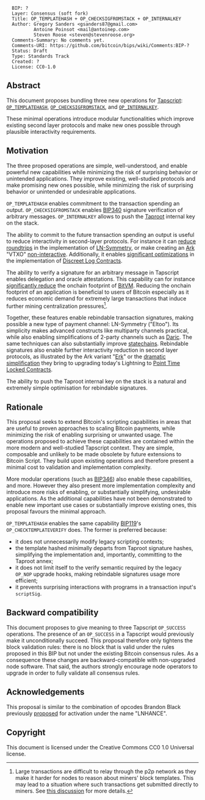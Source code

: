 ```
  BIP: ?
  Layer: Consensus (soft fork)
  Title: OP_TEMPLATEHASH + OP_CHECKSIGFROMSTACK + OP_INTERNALKEY
  Author: Gregory Sanders <gsanders87@gmail.com>
          Antoine Poinsot <mail@antoinep.com>
          Steven Roose <steven@stevenroose.org>
  Comments-Summary: No comments yet.
  Comments-URI: https://github.com/bitcoin/bips/wiki/Comments:BIP-?
  Status: Draft
  Type: Standards Track
  Created: ?
  License: CC0-1.0
```

## Abstract

This document proposes bundling three new operations for [Tapscript][tapscript-bip]:
[`OP_TEMPLATEHASH`][templatehash-bip], [`OP_CHECKSIGFROMSTACK`][csfs-bip], and [`OP_INTERNALKEY`][internalkey-bip].

These minimal operations introduce modular functionalities which improve existing second layer protocols and make new
ones possible through plausible interactivity requirements.

## Motivation

The three proposed operations are simple, well-understood, and enable powerful new capabilities while minimizing the
risk of surprising behavior or unintended applications. They improve existing, well-studied protocols and make promising
new ones possible, while minimizing the risk of surprising behavior or unintended or undesirable applications.

`OP_TEMPLATEHASH` enables commitment to the transaction spending an output. `OP_CHECKSIGFROMSTACK` enables
[BIP340][schnorr-bip] signature verification of arbitrary messages. `OP_INTERNALKEY` allows to push the
[Taproot][taproot-bip] internal key on the stack.

The ability to commit to the future transaction spending an output is useful to reduce interactivity in second-layer
protocols. For instance it can [reduce roundtrips][symmetric-greg] in the implementation of [LN-Symmetry][optech-eltoo], or make
creating an [Ark][optech-ark] "VTXO" [non-interactive][ark-case-ctv]. Additionally, it enables [significant
optimizations][fournier-dlc-ctv] in the implementation of [Discreet Log Contracts][optech-dlcs].

The ability to verify a signature for an arbitrary message in Tapscript enables delegation and oracle attestations. This capability can
for instance [significantly reduce][bitvm-ctv-csfs] the onchain footprint of [BitVM][bitvm-website]. Reducing the onchain
footprint of an application is beneficial to users of Bitcoin especially as it reduces economic demand for
extremely large transactions that induce further mining centralization pressures[^large-txs-mining-centralization].

Together, these features enable rebindable transaction signatures, making possible a new type of payment channel: LN-Symmetry ("Eltoo").
Its simplicity makes advanced constructs like multiparty channels practical, while also enabling simplifications of 2-party channels such as [Daric][daric-channels]. The same techniques can also substantially improve [statechains][statechains-optech]. Rebindable signatures also enable further interactivity reduction
in second layer protocols, as illustrated by the Ark variant "[Erk][ark-erk]" or the [dramatic simplification][greg-rebindable-ptlcs]
they bring to upgrading today's Lightning to [Point Time Locked Contracts][optech-ptlcs].

The ability to push the Taproot internal key on the stack is a natural and extremely simple optimisation for rebindable
signatures.

## Rationale

This proposal seeks to extend Bitcoin's scripting capabilities in areas that are useful to proven approaches to scaling
Bitcoin payments, while minimizing the risk of enabling surprising or unwanted usage. The operations proposed to achieve
these capabilities are contained within the more modern and well-studied Tapscript context. They are simple, composable
and unlikely to be made obsolete by future extensions to Bitcoin Script. They build upon existing operations and
therefore present a minimal cost to validation and implementation complexity.

More modular operations (such as [BIP346][txhash-bip]) also enable these capabilities, and more. However they also present
more implementation complexity and introduce more risks of enabling, or substantially simplifying, undesirable
applications. As the additional capabilities have not been demonstrated to enable new important use cases or
substantially improve existing ones, this proposal favours the minimal approach.

`OP_TEMPLATEHASH` enables the same capability [BIP119][ctv-bip]'s `OP_CHECKTEMPLATEVERIFY` does. The former is preferred because:
- it does not unnecessarily modify legacy scripting contexts;
- the template hashed minimally departs from Taproot signature hashes, simplifying the implementation
  and, importantly, committing to the Taproot annex;
- it does not limit itself to the verify semantic required by the legacy `OP_NOP` upgrade hooks, making rebindable
  signatures usage more efficient;
- it prevents surprising interactions with programs in a transaction input's `scriptSig`.

## Backward compatibility

This document proposes to give meaning to three Tapscript `OP_SUCCESS` operations. The presence of an `OP_SUCCESS` in a
Tapscript would previously make it unconditionally succeed. This proposal therefore only tightens the block validation
rules: there is no block that is valid under the rules proposed in this BIP but not under the existing Bitcoin consensus
rules. As a consequence these changes are backward-compatible with non-upgraded node software. That said, the authors
strongly encourage node operators to upgrade in order to fully validate all consensus rules.

## Acknowledgements

This proposal is similar to the combination of opcodes Brandon Black previously
[proposed](https://delvingbitcoin.org/t/lnhance-bips-and-implementation/376) for activation under the name "LNHANCE".

## Copyright

This document is licensed under the Creative Commons CC0 1.0 Universal license.

[^large-txs-mining-centralization]: Large transactions are difficult to relay through the p2p network as they make it
harder for nodes to reason about miners' block templates. This may lead to a situation where such transactions get
submitted directly to miners. See [this discussion][sipa-large-txs] for more details.

[templatehash-bip]: bip-templatehash.md
[ctv-bip]: bip-0119.mediawiki
[csfs-bip]: bip-0348.md
[internalkey-bip]: bip-0349.md
[schnorr-bip]: bip-0340.mediawiki
[taproot-bip]: bip-0341.mediawiki
[tapscript-bip]: bip-0342.mediawiki
[optech-ark]: https://bitcoinops.org/en/topics/ark
[optech-dlcs]: https://bitcoinops.org/en/topics/discreet-log-contracts
[optech-eltoo]: https://bitcoinops.org/en/topics/eltoo
[optech-ptlcs]: https://bitcoinops.org/en/topics/ptlc
[txhash-bip]: https://github.com/bitcoin/bips/pull/1500
[symmetric-greg]: https://delvingbitcoin.org/t/ln-symmetry-project-recap/359
[ark-case-ctv]: https://delvingbitcoin.org/t/the-ark-case-for-ctv/1528
[bitvm-ctv-csfs]: https://delvingbitcoin.org/t/how-ctv-csfs-improves-bitvm-bridges/1591
[sipa-large-txs]: https://delvingbitcoin.org/t/non-confiscatory-transaction-weight-limit/1732/8
[ark-erk]: https://delvingbitcoin.org/t/evolving-the-ark-protocol-using-ctv-and-csfs/1602
[greg-rebindable-ptlcs]: https://delvingbitcoin.org/t/ctv-csfs-can-we-reach-consensus-on-a-first-step-towards-covenants/1509/18
[fournier-dlc-ctv]: https://gnusha.org/pi/bitcoindev/CAH5Bsr2vxL3FWXnJTszMQj83jTVdRvvuVpimEfY7JpFCyP1AZA@mail.gmail.com
[bitvm-website]: https://bitvm.org
[daric-channels]: https://eprint.iacr.org/2022/1295
[statechains-optech]: https://bitcoinops.org/en/topics/statechains/
